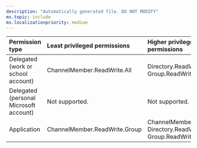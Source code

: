```yaml
---
description: "Automatically generated file. DO NOT MODIFY"
ms.topic: include
ms.localizationpriority: medium
---
```


|Permission type|Least privileged permissions|Higher privileged permissions|
|:---|:---|:---|
|Delegated (work or school account)|ChannelMember.ReadWrite.All|Directory.ReadWrite.All, Group.ReadWrite.All|
|Delegated (personal Microsoft account)|Not supported.|Not supported.|
|Application|ChannelMember.ReadWrite.Group|ChannelMember.ReadWrite.All, Directory.ReadWrite.All, Group.ReadWrite.All|

